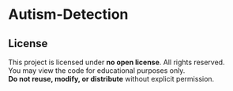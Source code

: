 # Autism-Detection
## License
This project is licensed under **no open license**. All rights reserved.  
You may view the code for educational purposes only.  
**Do not reuse, modify, or distribute** without explicit permission.
